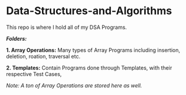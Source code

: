 # Data-Structures-and-Algorithms
This repo is where I hold all of my DSA Programs.


***Folders:***


**1. Array Operations:**
   Many types of Array Programs including insertion, deletion, roation, traversal etc.


**2. Templates:**
   Contain Programs done through Templates, with their respective Test Cases,
   
   *Note: A ton of Array Operations are stored here as well.*

